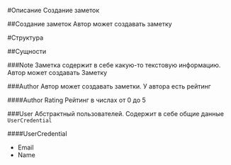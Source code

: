 #Описание
Создание заметок

##Создание заметок
Автор может создавать заметку

#Структура

##Сущности

###Note
Заметка содержит в себе какую-то текстовую информацию. Автор может создавать Заметку

###Author
Автор может создавать заметки. У автора есть рейтинг

####Author Rating
Рейтинг в числах от 0 до 5

###User
Абстрактный пользователей. Содержит в себе общие данные `UserCredential`

####UserCredential
 * Email
 * Name

